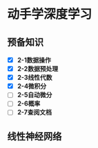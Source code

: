 # 动手学深度学习
## 预备知识
- [x] **2-1数据操作**
- [x] **2-2数据预处理**
- [x] **2-3线性代数**
- [x] **2-4微积分**
- [ ] **2-5自动微分**
- [ ] **2-6概率**
- [ ] **2-7查阅文档**
## 线性神经网络